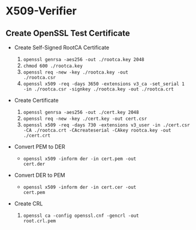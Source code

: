 # X509-Verifier

## Create OpenSSL Test Certificate
* Create Self-Signed RootCA Certificate
  1. <code>openssl genrsa -aes256 -out ./rootca.key 2048</code>
  2. <code>chmod 600 ./rootca.key</code>
  3. <code>openssl req -new -key ./rootca.key -out ./rootca.csr</code>
  4. <code>openssl x509 -req -days 3650 -extensions v3_ca -set_serial 1 -in ./rootca.csr -signkey ./rootca.key -out ./rootca.crt</code>

* Create Certificate
  1. <code>openssl genrsa -aes256 -out ./cert.key 2048</code>
  2. <code>openssl req -new -key ./cert.key -out cert.csr</code>
  3. <code>openssl x509 -req -days 730 -extensions v3_user -in ./cert.csr -CA ./rootca.crt -CAcreateserial -CAkey rootca.key -out ./cert.crt</code>

* Convert PEM to DER
  * <code>openssl x509 -inform der -in cert.pem -out cert.der</code>

* Convert DER to PEM
  * <code>openssl x509 -inform der -in cert.cer -out cert.pem</code>
  
* Create CRL
  1. <code>openssl ca -config openssl.cnf -gencrl -out root.crl.pem</code>
